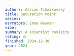 ```yaml
---
authors: Adrian Tchaikovsky
title: Saturation Point
series:
narrators: Emma Newman
vibe:
summary: A scientist revisits
rating: 👍
finished: 2024-12-30
year: 2024
---
```

